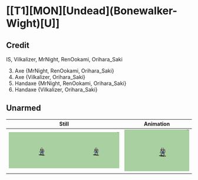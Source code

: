# [\[T1\]\[MON\]\[Undead\]\(Bonewalker-Wight\)\[U\]]

## Credit

IS, Vilkalizer, MrNight, RenOokami, Orihara_Saki

3. Axe {MrNight, RenOokami, Orihara_Saki}
3. Axe {Vilkalizer, Orihara_Saki}
4. Handaxe {MrNight, RenOokami, Orihara_Saki}
4. Handaxe {Vilkalizer, Orihara_Saki}
	
## Unarmed

| Still | Animation |
| :---: | :-------: |
| ![Unarmed still](./Unarmed_000.png) | ![Unarmed animation](./Unarmed.gif) |
